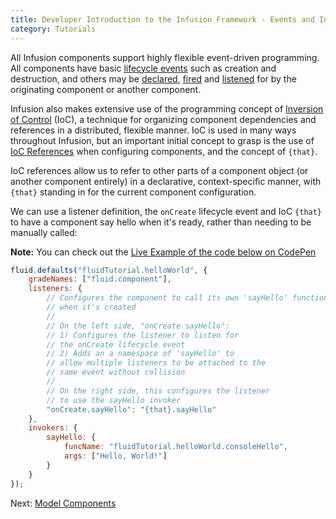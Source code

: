 ```yaml
---
title: Developer Introduction to the Infusion Framework - Events and Inversion of Control
category: Tutorials
---
```


All Infusion components support highly flexible event-driven programming. All components have basic [lifecycle
events](../ComponentLifecycle.md) such as creation and destruction, and others may be
[declared](../InfusionEventSystem.md#declaring-an-event-on-a-component),
[fired](../InfusionEventSystem.md#using-events-and-listeners-procedurally) and
[listened](../InfusionEventSystem.md#registering-a-listener-to-an-event) for by the originating component or another
component.

Infusion also makes extensive use of the programming concept of [Inversion of Control](../FrameworkConcepts.md#ioc)
(IoC), a technique for organizing component dependencies and references in a distributed, flexible manner. IoC is used
in many ways throughout Infusion, but an important initial concept to grasp is the use of [IoC
References](../IoCReferences.md) when configuring components, and the concept of `{that}`.

IoC references allow us to refer to other parts of a component object (or another component entirely) in a declarative,
context-specific manner, with `{that}` standing in for the current component configuration.

We can use a listener definition, the `onCreate` lifecycle event and IoC `{that}` to have a component say hello when
it's ready, rather than needing to be manually called:

<div class="infusion-docs-note"><strong>Note:</strong> You can check out the <a
href="https://codepen.io/waharnum/pen/LxbPQZ?editors=1111">Live Example of the code below on CodePen</a></div>

``` javascript
fluid.defaults("fluidTutorial.helloWorld", {
    gradeNames: ["fluid.component"],
    listeners: {
        // Configures the component to call its own 'sayHello' function
        // when it's created
        //
        // On the left side, "onCreate.sayHello":
        // 1) Configures the listener to listen for
        // the onCreate lifecycle event
        // 2) Adds an a namespace of 'sayHello' to
        // allow multiple listeners to be attached to the
        // same event without collision
        //
        // On the right side, this configures the listener
        // to use the sayHello invoker
        "onCreate.sayHello": "{that}.sayHello"
    },
    invokers: {
        sayHello: {
            funcName: "fluidTutorial.helloWorld.consoleHello",
            args: ["Hello, World!"]
        }
    }
});
```

Next: [Model Components](DeveloperIntroductionToInfusionFramework-ModelsAndModelComponents.md)
